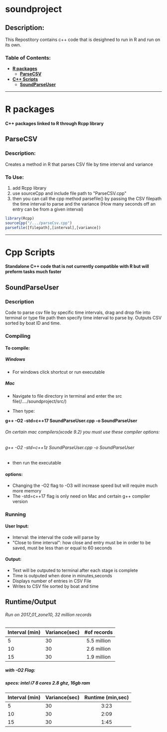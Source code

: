 # soundproject
## Description:
This Repostitory contains c++ code that is desighned to run in R and run on its own.

### Table of Contents:
* <b>[R packages](#R-packages)</b>
   * <b>[ParseCSV](#ParseCSV)</b>
* <b>[C++ Scripts](#Cpp-Scripts)</b>
   * <b>[SoundParseUser](#SoundParseUser)</b>

---
# R packages
#### C++ packages linked to R through Rcpp library

## ParseCSV
### Description:
Creates a method in R that parses CSV file by time interval and variance

### To Use:
1. add Rcpp library
2. use sourceCpp and include file path to "ParseCSV.cpp"
3. then you can call the cpp method parsefile() by passing the CSV filepath the time interval to parse and 
the variance (How many seconds off an entry can be from a given interval)

``` R
library(Rcpp)
sourceCpp("/.../parseCsv.cpp")
parsefile([filepath],[interval],[variance])
```


---

# Cpp Scripts

#### Standalone C++ code that is not currently compatible with R but will preform tasks much faster
## SoundParseUser
### Description

Code to parse csv file by specific time intervals, drag and drop file into terminal or type file path then specify time interval to parse by. Outputs CSV sorted by boat ID and time.

### Compiling

#### To compile:
##### Windows
+ For windows click shortcut or run executable
##### Mac
+ Navigate to file directory in terminal and enter the src file(/..../soundproject/src/)

+ Then type:

<b>g++ -O2 -std=c++17 SoundParseUser.cpp -o SoundParseUser</b>
###### On certain mac compilers(xcode 9.2) you must use these compiler options:
   ###### g++ -O2 -std=c++1z SoundParseUser.cpp -o SoundParseUser

+ then run the executable 

#### options:

+ Changing the -O2 flag to -O3 will increase speed but will require much more memory
+ The -std=c++17 flag is only need on Mac and certain g++ compiler version

### Running

#### User Input:
+ Interval: the interval the code will parse by
+ "Close to time interval": how close and entry must be in order to be saved, must be less than or equal to 60 seconds

#### Output:

+ Text will be outputed to terminal after each stage is complete
+ Time is outputed when done in minutes,seconds
+ Displays number of entries in CSV File
+ Writes to CSV file sorted by boat and time

## Runtime/Output
###### Run on 2017_01_zone10, 32 million records

| Interval (min)|Variance(sec)| #of records   |
| ------------- |-------------|:-------------:| 
| 5             |30           |5.5 million    |
| 10            |30           |2.6 million    | 
| 15            |30           |1.9 million    |

##### with -O2 Flag:
##### specs: intel i7 8 cores 2.8 ghz, 16gb ram

| Interval (min)|Variance(sec)|Runtime (min,sec)|
| ------------- |-------------|:-------------:  |  
| 5             |30           |3:23             |
| 10            |30           |2:09             | 
| 15            |30           |1:45             |
